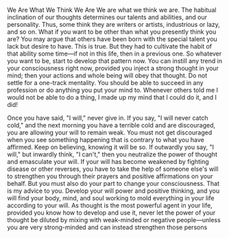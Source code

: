 We Are What We Think We Are We are what we think we are. The habitual inclination of our thoughts determines our talents and abilities, and our personality. Thus, some think they are writers or artists, industrious or lazy, and so on. What if you want to be other than what you presently think you are? You may argue that others have been born with the special talent you lack but desire to have. This is true. But they had to cultivate the habit of that ability some time—if not in this life, then in a previous one. So whatever you want to be, start to develop that pattern now. You can instill any trend in your consciousness right now, provided you inject a strong thought in your mind; then your actions and whole being will obey that thought. Do not settle for a one-track mentality. You should be able to succeed in any profession or do anything you put your mind to. Whenever others told me I would not be able to do a thing, I made up my mind that I could do it, and I did!




Once you have said, "I will," never give in. If you say, "I will never catch cold," and the next morning you have a terrible cold and are discouraged, you are allowing your will to remain weak. You must not get discouraged when you see something happening that is contrary to what you have affirmed. Keep on believing, knowing it will be so. If outwardly you say, "I will," but inwardly think, "I can't," then you neutralize the power of thought and emasculate your will. If your will has become weakened by fighting disease or other reverses, you have to take the help of someone else's will to strengthen you through their prayers and positive affirmations on your behalf. But you must also do your part to change your consciousness. That is my advice to you. Develop your will power and positive thinking, and you will find your body, mind, and soul working to mold everything in your life according to your will. As thought is the most powerful agent in your life, provided you know how to develop and use it, never let the power of your thought be diluted by mixing with weak-minded or negative people—unless you are very strong-minded and can instead strengthen those persons